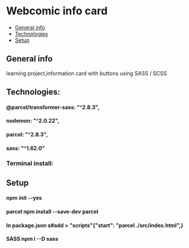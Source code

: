   # Webcomic info card
  * [General info](#general-info)
* [Technologies](#technologies)
* [Setup](#setup)

## General info
 learning project,information card with buttons using SASS / SCSS

## Technologies:
####   @parcel/transformer-sass: "^2.8.3",
####    nodemon: "^2.0.22",
####    parcel: "^2.8.3",
####    sass: "^1.62.0"

### Terminal install: 

## Setup
#### npm init --yes 
#### parcel npm install --save-dev parcel
#### In package.json s#add > "scripts"{"start": "parcel ./src/index.html",}
#### SASS npm i --D sass
